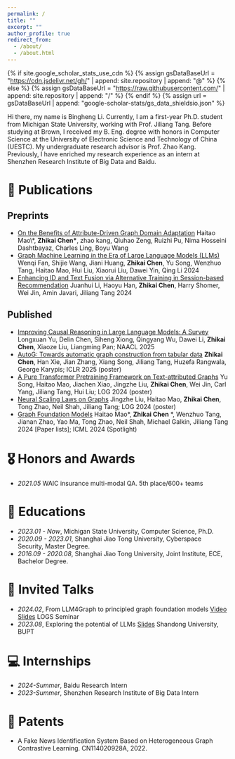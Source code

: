 ```yaml
---
permalink: /
title: ""
excerpt: ""
author_profile: true
redirect_from: 
  - /about/
  - /about.html
---
```


{% if site.google_scholar_stats_use_cdn %}
{% assign gsDataBaseUrl = "https://cdn.jsdelivr.net/gh/" | append: site.repository | append: "@" %}
{% else %}
{% assign gsDataBaseUrl = "https://raw.githubusercontent.com/" | append: site.repository | append: "/" %}
{% endif %}
{% assign url = gsDataBaseUrl | append: "google-scholar-stats/gs_data_shieldsio.json" %}

<span class='anchor' id='about-me'></span>

Hi there, my name is Bingheng Li. Currently, I am a first-year Ph.D. student from Michigan State University, working with Prof. Jiliang Tang. 
Before studying at Brown, I received my B. Eng. degree with honors in Computer Science at the University of Electronic Science and Technology of China (UESTC). My undergraduate research advisor is Prof. Zhao Kang. Previously, I have enriched my research experience as an intern at  Shenzhen Research Institute of Big Data and Baidu.

# 📝 Publications 

## Preprints
- [On the Benefits of Attribute-Driven Graph Domain Adaptation]([https://example.com](https://openreview.net/forum?id=t2TUw5nJsW)) Haitao Mao\*, **Zhikai Chen\***, zhao kang, Qiuhao Zeng, Ruizhi Pu, Nima Hosseini Dashtbayaz, Charles Ling, Boyu Wang
- [Graph Machine Learning in the Era of Large Language Models (LLMs)](https://example.com) Wenqi Fan, Shijie Wang, Jiani Huang, **Zhikai Chen**, Yu Song, Wenzhuo Tang, Haitao Mao, Hui Liu, Xiaorui Liu, Dawei Yin, Qing Li 2024
- [Enhancing ID and Text Fusion via Alternative Training in Session-based Recommendation](https://example.com) Juanhui Li, Haoyu Han, **Zhikai Chen**, Harry Shomer, Wei Jin, Amin Javari, Jiliang Tang 2024

## Published
- [Improving Causal Reasoning in Large Language Models: A Survey](https://example.com) Longxuan Yu, Delin Chen, Siheng Xiong, Qingyang Wu, Dawei Li, **Zhikai Chen**, Xiaoze Liu, Liangming Pan; NAACL 2025
- [AutoG: Towards automatic graph construction from tabular data](https://example.com) **Zhikai Chen**, Han Xie, Jian Zhang, Xiang Song, Jiliang Tang, Huzefa Rangwala, George Karypis; ICLR 2025 (poster)
- [A Pure Transformer Pretraining Framework on Text-attributed Graphs](https://example.com) Yu Song, Haitao Mao, Jiachen Xiao, Jingzhe Liu, **Zhikai Chen**, Wei Jin, Carl Yang, Jiliang Tang, Hui Liu; LOG 2024 (poster)
- [Neural Scaling Laws on Graphs](https://example.com) Jingzhe Liu, Haitao Mao, **Zhikai Chen**, Tong Zhao, Neil Shah, Jiliang Tang; LOG 2024 (poster)
- [Graph Foundation Models](https://example.com) Haitao Mao*, **Zhikai Chen** *, Wenzhuo Tang, Jianan Zhao, Yao Ma, Tong Zhao, Neil Shah, Michael Galkin, Jiliang Tang 2024 [Paper lists]; ICML 2024 (Spotlight)

# 🎖 Honors and Awards
- *2021.05* WAIC insurance multi-modal QA. 5th place/600+ teams

# 📖 Educations
- *2023.01 - Now*, Michigan State University, Computer Science, Ph.D.
- *2020.09 - 2023.01*, Shanghai Jiao Tong University, Cyberspace Security, Master Degree.
- *2016.09 - 2020.08*, Shanghai Jiao Tong University, Joint Institute, ECE, Bachelor Degree.

# 💬 Invited Talks
- *2024.02*, From LLM4Graph to principled graph foundation models [Video](https://example.com) [Slides](https://example.com) LOGS Seminar
- *2023.08*, Exploring the potential of LLMs [Slides](https://example.com) Shandong University, BUPT

# 💻 Internships
- *2024-Summer*, Baidu Research Intern
- *2023-Summer*, Shenzhen Research Institute of Big Data Intern

# 🏅 Patents
- A Fake News Identification System Based on Heterogeneous Graph Contrastive Learning. CN114020928A, 2022.
